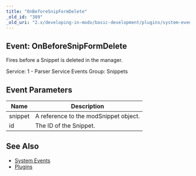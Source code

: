 ```yaml
---
title: "OnBeforeSnipFormDelete"
_old_id: "389"
_old_uri: "2.x/developing-in-modx/basic-development/plugins/system-events/onbeforesnipformdelete"
---
```


## Event: OnBeforeSnipFormDelete

Fires before a Snippet is deleted in the manager.

Service: 1 - Parser Service Events
Group: Snippets

## Event Parameters

| Name    | Description                           |
| ------- | ------------------------------------- |
| snippet | A reference to the modSnippet object. |
| id      | The ID of the Snippet.                |

## See Also

- [System Events](extending-modx/plugins/system-events "System Events")
- [Plugins](extending-modx/plugins "Plugins")
